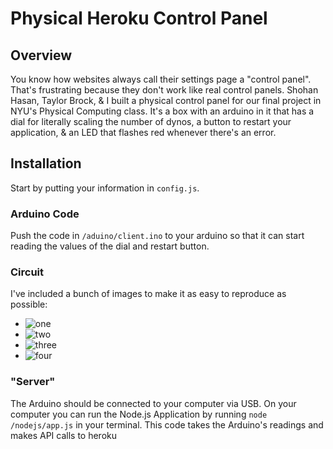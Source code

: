 # Physical Heroku Control Panel

## Overview
You know how websites always call their settings page a "control panel". That's frustrating because they don't work like real control panels. Shohan Hasan, Taylor Brock, &amp; I built a physical control panel for our final project in NYU's Physical Computing class. It's a box with an arduino in it that has a dial for literally scaling the number of dynos, a button to restart your application, &amp; an LED that flashes red whenever there's an error.

## Installation
Start by putting your information in `config.js`. 

### Arduino Code
Push the code in `/aduino/client.ino` to your arduino so that it can start reading the values of the dial and restart button.

### Circuit
I've included a bunch of images to make it as easy to reproduce as possible:
- ![one](http://3.bp.blogspot.com/-eyrM7u2oa_c/UZFqPGpm4OI/AAAAAAAAANE/GRovap4XITY/s320/IMG_1736.jpg)
- ![two](http://4.bp.blogspot.com/-Yd9VKUUFThY/UZFqPX7lieI/AAAAAAAAANI/xRshLjkk2bo/s320/IMG_1739.jpg)
- ![three](http://2.bp.blogspot.com/-wbSeleg7RBo/UZFqPv-tdzI/AAAAAAAAANU/43WdcC8r5Q8/s320/IMG_1740.JPG)
- ![four](http://1.bp.blogspot.com/-KqTXIVSA1rA/UZFqPE7t_3I/AAAAAAAAANA/LF6saJ6Dr_M/s320/IMG_1726.jpg)

### "Server"
The Arduino should be connected to your computer via USB. On your computer you can run the Node.js Application by running `node /nodejs/app.js` in your terminal. This code takes the Arduino's readings and makes API calls to heroku
